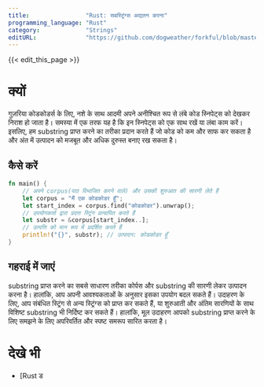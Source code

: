 ```yaml
---
title:                "Rust: सबस्ट्रिंग्स अद्यतन करना"
programming_language: "Rust"
category:             "Strings"
editURL:              "https://github.com/dogweather/forkful/blob/master/content/hi/rust/extracting-substrings.md"
---
```


{{< edit_this_page >}}

# क्यों

गुज़रिया कोडकोडर्स के लिए, नशे के साथ आदमी अपने अनीश्चित रूप से लंबे कोड स्निपेट्स को देखकर निराश हो जाता है। समस्या में एक तरफ यह है कि इन स्निपेट्स को एक साथ रखें या लंबा काम करें। इसलिए, हम substring प्राप्त करने का तरीका प्रदान करते हैं जो कोड को कम और साफ कर सकता है और अंत में उत्पादन को मजबूत और अधिक दुरुस्त बनाए रख सकता है।

## कैसे करें

```Rust
fn main() {
    // अपने corpus(पाठ विभाजित करने वाले) और उसकी शुरुआत की सारणी लेते हैं 
    let corpus = "मैं एक कोडकोडर हूँ";
    let start_index = corpus.find("कोडकोडर").unwrap();
    // उपयोगकर्ता द्वारा प्रदत्त स्ट्रिंग प्रत्यापित करते हैं 
    let substr = &corpus[start_index..];
    // उत्पत्ति को मान रूप में प्रदर्शित करते हैं 
    println!("{}", substr); // उत्पादन: कोडकोडर हूँ
}
```

## गहराई में जाएं

substring प्राप्त करने का सबसे साधारण तरीका कोर्पस और substring की सारणी लेकर उत्पादन करना है। हालांकि, आप अपनी आवश्यकताओं के अनुसार इसका उपयोग बदल सकते हैं। उदाहरण के लिए, आप संबंधित स्ट्रिंग से अन्य स्ट्रिंग्स को प्राप्त कर सकते हैं, या शुरुआती और अंतिम सारणियों के साथ विशिष्ट substring भी निर्दिष्ट कर सकते हैं। हालांकि, मूल उदाहरण आपको substring प्राप्त करने के लिए समझने के लिए अपरिवर्तित और स्पष्ट समरूप सारित करता है।

# देखे भी

- [Rust ड
